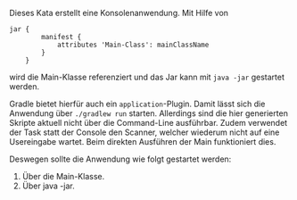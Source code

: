 Dieses Kata erstellt eine Konsolenanwendung.
Mit Hilfe von 
```
jar {
        manifest {
            attributes 'Main-Class': mainClassName
        }
    }
```

wird die Main-Klasse referenziert und das Jar kann mit `java -jar` gestartet werden.

Gradle bietet hierfür auch ein `application`-Plugin. Damit lässt sich die 
Anwendung über `./gradlew run` starten. Allerdings sind die hier generierten
Skripte aktuell nicht über die Command-Line ausführbar.
Zudem verwendet der Task statt der Console den Scanner, welcher wiederum nicht
auf eine Usereingabe wartet. Beim direkten Ausführen der Main funktioniert dies.

Deswegen sollte die Anwendung wie folgt gestartet werden:
1) Über die Main-Klasse.
2) Über java -jar.